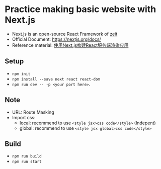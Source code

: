 # Practice making basic website with Next.js

- Next.js is an open-source React Framework of [zeit](https://zeit.co/)
- Official Document: https://nextjs.org/docs/  
- Reference material: [使用Next.js构建React服务端渲染应用](https://segmentfault.com/a/1190000015578803) 

## Setup

- `npm init`
- `npm install --save next react react-dom`
- `npm run dev -- -p <your port here>`.

## Note

- URL: Route Masking
- Import css:
    - local: recommend to use `<style jsx>css code</style>` (Indepent)
    - global: recommend to use `<style jsx global>css code</style>`

## Build
- `npm run build`
- `npm run start`
